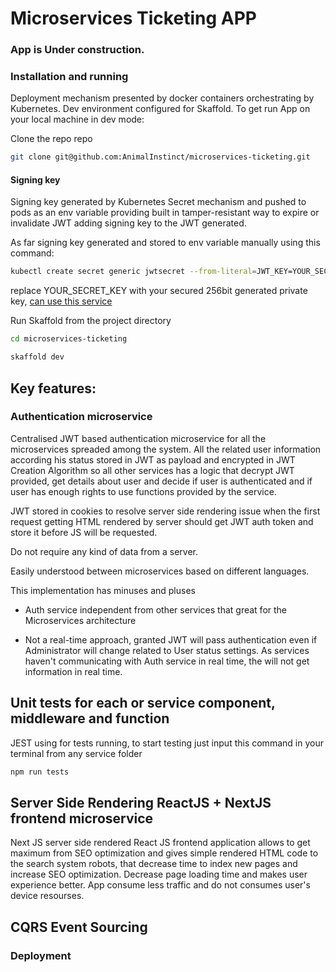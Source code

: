 # Microservices Ticketing APP

### App is Under construction.

### Installation and running

Deployment mechanism presented by docker containers orchestrating by Kubernetes. Dev environment configured for Skaffold. To get run App on your local machine in dev mode:

Clone the repo repo

```bash
git clone git@github.com:AnimalInstinct/microservices-ticketing.git
```

#### Signing key

Signing key generated by Kubernetes Secret mechanism and pushed to pods as an env variable providing built in tamper-resistant way to expire or invalidate JWT adding signing key to the JWT generated.

As far signing key generated and stored to env variable manually using this command:

```bash
kubectl create secret generic jwtsecret --from-literal=JWT_KEY=YOUR_SECRET_KEY
```

replace YOUR_SECRET_KEY with your secured 256bit generated private key, [can use this service](https://www.allkeysgenerator.com/Random/Security-Encryption-Key-Generator.aspx)

Run Skaffold from the project directory

```bash
cd microservices-ticketing
```

```bash
skaffold dev
```

## Key features:

### Authentication microservice

Centralised JWT based authentication microservice for all the microservices spreaded among the system. All the related user information according his status stored in JWT as payload and encrypted in JWT Creation Algorithm so all other services has a logic that decrypt JWT provided, get details about user and decide if user is authenticated and if user has enough rights to use functions provided by the service.

JWT stored in cookies to resolve server side rendering issue when the first request getting HTML rendered by server should get JWT auth token and store it before JS will be requested.

Do not require any kind of data from a server.

Easily understood between microservices based on different languages.

This implementation has minuses and pluses

- Auth service independent from other services that great for the Microservices architecture

- Not a real-time approach, granted JWT will pass authentication even if Administrator will change related to User status settings. As services haven't communicating with Auth service in real time, the will not get information in real time.

## Unit tests for each or service component, middleware and function

JEST using for tests running, to start testing just input this command in your terminal from any service folder

```bash
npm run tests
```

## Server Side Rendering ReactJS + NextJS frontend microservice

Next JS server side rendered React JS frontend application allows to get maximum from SEO optimization and gives simple rendered HTML code to the search system robots, that decrease time to index new pages and increase SEO optimization. Decrease page loading time and makes user experience better. App consume less traffic and do not consumes user's device resourses.

## CQRS Event Sourcing

### Deployment

